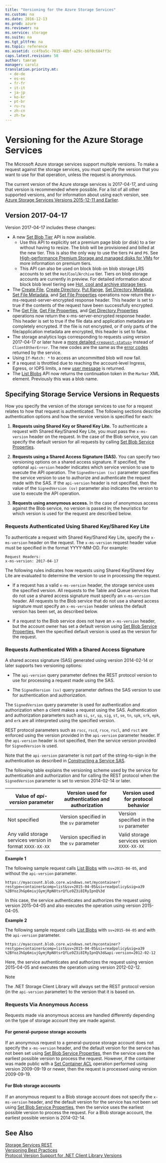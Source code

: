 ```yaml
---
title: "Versioning for the Azure Storage Services"
ms.custom: na
ms.date: 2016-12-13
ms.prod: azure
ms.reviewer: na
ms.service: storage
ms.suite: na
ms.tgt_pltfrm: na
ms.topic: reference
ms.assetid: cc4fba5c-7015-40bf-a29c-b6f0c684ff3c
caps.latest.revision: 58
author: tamram
manager: carolz
translation.priority.mt: 
  - de-de
  - es-es
  - fr-fr
  - it-it
  - ja-jp
  - ko-kr
  - pt-br
  - ru-ru
  - zh-cn
  - zh-tw
---
```

# Versioning for the Azure Storage Services
The Microsoft Azure storage services support multiple versions. To make a request against the storage services, you must specify the version that you want to use for that operation, unless the request is anonymous.  
  
 The current version of the Azure storage services is 2017-04-17, and using that version is recommended where possible. For a list of all other supported versions, and for information about using each version, see [Azure Storage Services Versions 2015-12-11 and Earlier](Azure-Storage-Services-Versions-2015-07-08-and-Earlier.md).  
  
## Version 2017-04-17

Version 2017-04-17 includes these changes: 

* A new [Set Blob Tier](set-blob-tier.md) API is now available. 
    -   Use this API to explicitly set a premium page blob (or disk) to a tier without having to resize. The blob will be provisioned and billed at the new tier. This is also the only way to use the tiers `P4` and `P6`. See [High-performance Premium Storage and managed disks for VMs](/azure/storage/storage-premium-storage#features) for more information on premium tiers. 
    -   This API can also be used on block blob on blob storage LRS accounts to set the `Hot`/`Cool`/`Archive` tier. Tiers on blob storage accounts are currently in preview. For detailed information about block blob level tiering see [Hot, cool and archive storage tiers](https://docs.microsoft.com/en-us/azure/storage/storage-blob-storage-tiers).
* The [Create File](Create-File.md), [Create Directory](Create-Directory.md), [Put Range](Put-Range.md), [Set Directory Metadata](Set-Directory-Metadata.md), [Set File Metadata](Set-File-Metadata.md), and [Set File Properties](Set-File-Properties.md) operations now return the x-ms-request-server-encrypted response header. This header is set to true if the contents of the request have been successfully encrypted.
* The [Get File](Get-File.md), [Get File Properties](Get-File-Properties.md), and [Get Directory Properties](Get-Directory-Properties.md) operations now return the x-ms-server-encrypted response header. This header is set to true if the file data and application metadata are completely encrypted. If the file is not encrypted, or if only parts of the file/application metadata are encrypted, this header is set to false.
* The storage analytics logs corresponding to requests using version 2017-04-17 or later have a [more detailed `<request-status>`](Storage-Analytics-Log-Format.md) instead of `ClientOtherError`. The new codes are the same as the [error codes](Common-REST-API-Error-Codes.md) returned by the service.
* Using `If-Match: *` to access an uncommitted blob will now fail.
* If a request is throttled due to reaching the account-level Ingress, Egress, or IOPS limits, a new [user message](Common-REST-API-Error-Codes.md) is returned.
* The [List Blobs](List-Blobs.md) API now returns the continuation token in the `Marker` XML element. Previously this was a blob name.

## Specifying Storage Service Versions in Requests  

How you specify the version of the storage services to use for a request relates to how that request is authenticated. The following sections describe authentication options and how the service version is specified for each:  
  
1.  **Requests using Shared Key or Shared Key Lite.** To authenticate a request with Shared Key/Shared Key Lite, you must pass the `x-ms-version` header on the request. In the case of the Blob service, you can specify the default version for all requests by calling [Set Blob Service Properties](Set-Blob-Service-Properties.md).  
  
2.  **Requests using a Shared Access Signature (SAS).** You can specify two versioning options on a shared access signature. If specified, the   optional `api-version` header indicates which service version to use to execute the API operation. The `SignedVersion (sv)` parameter specifies the service version to use to authorize and authenticate the request made with the SAS. If the `api-version` header is not specified, then the value of the `SignedVersion (sv)` parameter also indicates the version to use to execute the API operation.  
  
3.  **Requests using anonymous access.** In the case of anonymous access against the Blob service, no version is passed in; the heuristics for which version is used for the request are described below.  
  
### Requests Authenticated Using Shared Key/Shared Key Lite  
 To authenticate a request with Shared Key/Shared Key Lite, specify the `x-ms-version` header on the request. The `x-ms-version` request header value must be specified in the format YYYY-MM-DD. For example:  
  
```  
Request Headers:  
x-ms-version: 2017-04-17  
```  
  
 The following rules indicates how requests using Shared Key/Shared Key Lite are evaluated to determine the version to use in processing the request.  
  
-   If a request has a valid `x-ms-version` header, the storage service uses the specified version. All requests to the Table and Queue services that do not use a shared access signature must specify an `x-ms-version` header. All requests to the Blob service that do not use a shared access signature must specify an `x-ms-version` header unless the default version has been set, as described below.  
  
-   If a request to the Blob service does not have an `x-ms-version` header, but the account owner has set a default version using [Set Blob Service Properties](Set-Blob-Service-Properties.md), then the specified default version is used as the version for the request.  
  
### Requests Authenticated With a Shared Access Signature  
 A shared access signature (SAS) generated using version 2014-02-14 or later supports two versioning options:  
  
-   The `api-version` query parameter defines the REST protocol version to use for processing a request made using the SAS.  
  
-   The `SignedVersion (sv)` query parameter defines the SAS version to use for authentication and authorization.  
  
 The `SignedVersion` query parameter is used for authentication and authorization when a client makes a request using the SAS. Authentication and authorization parameters such as `si`, `sr`, `sp`, `sig`, `st`, `se`, `tn`, `spk`, `srk`, `epk`, and `erk` are all interpreted using the specified version.  
  
 REST protocol parameters such as  `rscc`, `rscd`, `rsce`, `rscl`, and `rsct` are enforced using the version provided in the `api-version` parameter header. If the `api-version` header is not specified, then the service version provided for `SignedVersion` is used.  
  
 Note that the `api-version` parameter is not part of the string-to-sign in the authentication as described in [Constructing a Service SAS](Constructing-a-Service-SAS.md).  
  
 The following table explains the versioning scheme used by the service for authentication and authorization and for calling the REST protocol when the `SignedVersion` parameter is set to version 2014-02-14 or later.  
  
|Value of *api-version* parameter|Version used for authentication and authorization|Version used for protocol behavior|  
|---------------------------------------|-------------------------------------------------------|----------------------------------------|  
|Not specified|Version specified in the `sv` parameter|Version specified in the `sv` parameter|  
|Any valid storage services version in format `XXXX-XX-XX`|Version specified in the `sv` parameter|Valid storage services version `XXXX-XX-XX`|  
  
 **Example 1**  
  
 The following sample request calls [List Blobs](List-Blobs.md) with `sv=2015-04-05`, and without the `api-version` parameter.  
  
 `https://myaccount.blob.core.windows.net/mycontainer?restype=container&comp=list&sv=2015-04-05&si=readpolicy&sig=a39 %2BYozJhGp6miujGymjRpN8tsrQfLo9Z3i8IRyIpnQ%3d`  
  
 In this case, the service authenticates and authorizes the request using version 2015-04-05 and also executes the operation using version 2015-04-05.  
  
 **Example 2**  
  
 The following sample request calls [List Blobs](List-Blobs.md) with `sv=2015-04-05` and with the `api-version` parameter.  
  
 `https://myaccount.blob.core.windows.net/mycontainer?restype=container&comp=list&sv=2015-04-05&si=readpolicy&sig=a39 %2BYozJhGp6miujGymjRpN8tsrQfLo9Z3i8IRyIpnQ%3d&api-version=2012-02-12`  
  
 Here, the service authenticates and authorizes the request using version 2015-04-05 and executes the operation using version 2012-02-12.  
  
> [!NOTE]
>  The .NET Storage Client Library will always set the REST protocol version (in the `api-version` parameter) to the version that it is based on.  
  
### Requests Via Anonymous Access  

Requests made via anonymous access are handled differently depending on the type of storage account they are made against.
 
#### For general-purpose storage accounts

If an anonymous request to a general-purpose storage account does not specify the `x-ms-version` header, and the default version for the service has not been set using [Set Blob Service Properties](../fileservices/Set-Blob-Service-Properties.md), then the service uses the earliest possible version to process the request. However, if the container was made public with a [Set Container ACL](../fileservices/Set-Container-ACL.md) operation performed using version 2009-09-19 or newer, then the request is processed using version 2009-09-19.

#### For Blob storage accounts

If an anonymous request to a Blob storage account does not specify the `x-ms-version` header, and the default version for the service has not been set using [Set Blob Service Properties](../fileservices/Set-Blob-Service-Properties.md), then the service uses the earliest possible version to process the request. For a Blob storage account, the earliest possible version is 2014-02-14.
  
## See Also  
 [Storage Services REST](Azure-Storage-Services-REST-API-Reference.md)   
 [Versioning Best Practices](Versioning-Best-Practices.md)   
 [Protocol Version Support for .NET Client Library Versions](Protocol-Version-Support-for-.NET-Client-Library-Versions.md)
